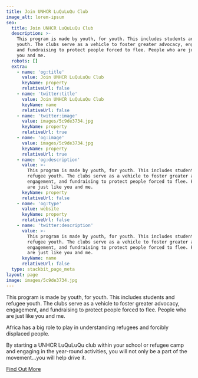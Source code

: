```yaml
---
title: Join UNHCR LuQuLuQu Club
image_alt: lorem-ipsum
seo:
  title: Join UNHCR LuQuLuQu Club
  description: >-
    This program is made by youth, for youth. This includes students and refugee
    youth. The clubs serve as a vehicle to foster greater advocacy, engagement,
    and fundraising to protect people forced to flee. People who are just like
    you and me.
  robots: []
  extra:
    - name: 'og:title'
      value: Join UNHCR LuQuLuQu Club
      keyName: property
      relativeUrl: false
    - name: 'twitter:title'
      value: Join UNHCR LuQuLuQu Club
      keyName: name
      relativeUrl: false
    - name: 'twitter:image'
      value: images/5c9de3734.jpg
      keyName: property
      relativeUrl: true
    - name: 'og:image'
      value: images/5c9de3734.jpg
      keyName: property
      relativeUrl: true
    - name: 'og:description'
      value: >-
        This program is made by youth, for youth. This includes students and
        refugee youth. The clubs serve as a vehicle to foster greater advocacy,
        engagement, and fundraising to protect people forced to flee. People who
        are just like you and me.
      keyName: property
      relativeUrl: false
    - name: 'og:type'
      value: website
      keyName: property
      relativeUrl: false
    - name: 'twitter:description'
      value: >-
        This program is made by youth, for youth. This includes students and
        refugee youth. The clubs serve as a vehicle to foster greater advocacy,
        engagement, and fundraising to protect people forced to flee. People who
        are just like you and me.
      keyName: name
      relativeUrl: false
  type: stackbit_page_meta
layout: page
image: images/5c9de3734.jpg
---
```

This program is made by youth, for youth. This includes students and refugee youth. The clubs serve as a vehicle to foster greater advocacy, engagement, and fundraising to protect people forced to flee. People who are just like you and me.

Africa has a big role to play in understanding refugees and forcibly displaced people.

By starting a UNHCR LuQuLuQu club within your school or refugee camp and engaging in the year-round activities, you will not only be a part of the movement…you will help drive it.


[Find Out More](https://luquluqu.org/article/unhcr-luquluqu-club)
